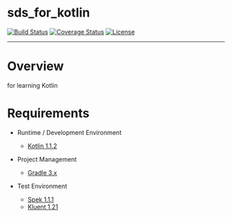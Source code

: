 # sds_for_kotlin

[![Build Status](https://travis-ci.org/g1144146/sds_for_kotlin.svg?branch=master)](https://travis-ci.org/g1144146/sds_for_kotlin) [![Coverage Status](https://coveralls.io/repos/github/g1144146/sds_for_kotlin/badge.svg?branch=master)](https://coveralls.io/github/g1144146/sds_for_kotlin?branch=master) [![License](https://img.shields.io/badge/license-Apache%202.0-blue.svg?style=flat)](https://github.com/g1144146/sds_for_kotlin/blob/master/LICENSE)

---
# Overview

for learning Kotlin


# Requirements

* Runtime / Development Environment
    * [Kotlin 1.1.2](https://kotlinlang.org/)

* Project Management
    * [Gradle 3.x](http://gradle.org/)

* Test Environment
    * [Spek 1.1.1](http://spekframework.org/)
    * [Kluent 1.21](https://markusamshove.github.io/Kluent/)
